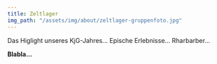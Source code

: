 ```yaml
---
title: Zeltlager
img_path: "/assets/img/about/zeltlager-gruppenfoto.jpg"
---
```

Das Higlight unseres KjG-Jahres... Epische Erlebnisse... Rharbarber...


**Blabla...**
